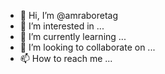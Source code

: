 - 👋 Hi, I’m @amraboretag
- 👀 I’m interested in ...
- 🌱 I’m currently learning ...
- 💞️ I’m looking to collaborate on ...
- 📫 How to reach me ...

<!---
amraboretag/amraboretag is a ✨ special ✨ repository because its `README.md` (this file) appears on your GitHub profile.
You can click the Preview link to take a look at your changes.
--->
